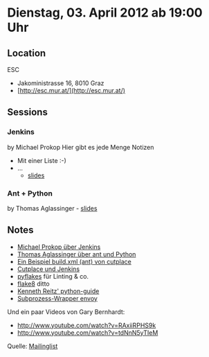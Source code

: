 # Dienstag, 03. April 2012 ab 19:00 Uhr

## Location

ESC

- Jakoministrasse 16, 8010 Graz
- [http://esc.mur.at/](http://esc.mur.at/)

## Sessions

### Jenkins

by Michael Prokop
Hier gibt es jede Menge Notizen

- Mit einer Liste :-)
- ...
  - [slides](http://michael-prokop.at/slides/pygraz2012_jenkins.pdf)

### Ant + Python

by Thomas Aglassinger - [slides](http://www.slideshare.net/roskakori/python-builds-mit-ant-v11)

## Notes

- [Michael Prokop über Jenkins](http://michael-prokop.at/slides/pygraz2012_jenkins.pdf)
- [Thomas Aglassinger über ant und Python](http://www.slideshare.net/roskakori/python-builds-mit-ant-v11)
- [Ein Beispiel build.xml (ant) von cutplace](http://cutplace.svn.sourceforge.net/viewvc/cutplace/trunk/build.xml?view=markup)
- [Cutplace und Jenkins](http://cutplace.sourceforge.net/development.html#set-up-jenkins)
- [pyflakes](http://pypi.python.org/pypi/pyflakes) für Linting & co.
- [flake8](http://pypi.python.org/pypi/flake8) ditto
- [Kenneth Reitz' python-guide](https://github.com/kennethreitz/python-guide)
- [Subprozess-Wrapper envoy](https://github.com/kennethreitz/envoy)

Und ein paar Videos von Gary Bernhardt:

- http://www.youtube.com/watch?v=RAxiiRPHS9k
- http://www.youtube.com/watch?v=tdNnN5yTIeM

Quelle: [Mailinglist](https://groups.google.com/d/topic/python-graz/Mq9BulAH474/discussion)
